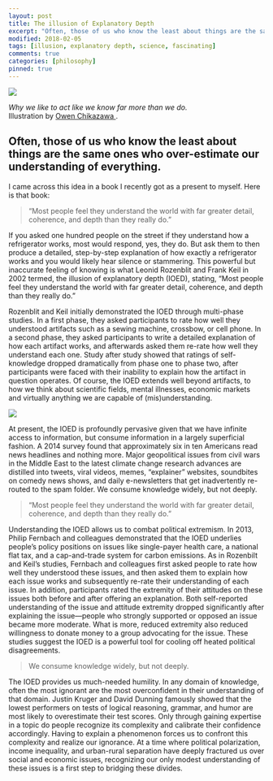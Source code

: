```yaml
---
layout: post
title: The illusion of Explanatory Depth
excerpt: "Often, those of us who know the least about things are the same ones who over-estimate our understanding of everything."
modified: 2018-02-05
tags: [illusion, explanatory depth, science, fascinating]
comments: true
categories: [philosophy]
pinned: true
---
```


![](http://tanaka.co.zw/assets/images/posts/39-waterfall.gif)

<meta property="og:image" content="https://cdn.vox-cdn.com/thumbor/zfk_Cq8KPkp9QKK49NYdJRfA3OM=/0x0:1024x683/1200x800/filters:focal(523x306:685x468/cdn.vox-cdn.com/uploads/chorus_image/image/53489463/shutterstock_329644514_1024.0.jpg">

*Why we like to act like we know far more than we do.* <br> Illustration by [Owen Chikazawa ](https://dribbble.com/shots/2126205-Waterfall  ).

## Often, those of us who know the least about things are the same ones who over-estimate our understanding of everything.

I came across this idea in a book I recently got as a present to myself. Here is that book:

<script type="text/javascript">
amzn_assoc_tracking_id = "tanaka21-20";
amzn_assoc_ad_mode = "manual";
amzn_assoc_ad_type = "smart";
amzn_assoc_marketplace = "amazon";
amzn_assoc_region = "US";
amzn_assoc_design = "enhanced_links";
amzn_assoc_asins = "0062698214";
amzn_assoc_placement = "adunit";
amzn_assoc_linkid = "f442f32c2d78c6b5a1b9998fb30bffa0";
</script>
<script src="//z-na.amazon-adsystem.com/widgets/onejs?MarketPlace=US"></script>



> “Most people feel they understand the world with far greater detail, coherence, and depth than they really do.”

If you asked one hundred people on the street if they understand how a refrigerator works, most would respond, yes,
they do. But ask them to then produce a detailed, step-by-step explanation of how exactly a refrigerator works and you
would likely hear silence or stammering. This powerful but inaccurate feeling of knowing is what Leonid Rozenblit and Frank
 Keil in 2002 termed, the illusion of explanatory depth (IOED), stating, “Most people feel they understand the world with far
  greater detail, coherence, and depth than they really do.”

Rozenblit and Keil initially demonstrated the IOED through multi-phase studies. In a first phase, they asked participants
 to rate how well they understood artifacts such as a sewing machine, crossbow, or cell phone. In a second phase, they asked
  participants to write a detailed explanation of how each artifact works, and afterwards asked them re-rate how well they
   understand each one. Study after study showed that ratings of self-knowledge dropped dramatically from phase one to
    phase two, after participants were faced with their inability to explain how the artifact in question operates.
    Of course, the IOED extends well beyond artifacts, to how we think about scientific fields, mental illnesses,
     economic markets and virtually anything we are capable of (mis)understanding.

![](http://tanaka.co.zw/assets/images/posts/brain.png)


At present, the IOED is profoundly pervasive given that we have infinite access to information, but consume information in a largely superficial fashion. A 2014 survey found that approximately six in ten Americans read news headlines and nothing more. Major geopolitical issues from civil wars in the Middle East to the latest climate change research advances are distilled into tweets, viral videos, memes, “explainer” websites, soundbites on comedy news shows, and daily e-newsletters that get inadvertently re-routed to the spam folder. We consume knowledge widely, but not deeply.

> “Most people feel they understand the world with far greater detail, coherence, and depth than they really do.”

Understanding the IOED allows us to combat political extremism. In 2013, Philip Fernbach and colleagues demonstrated that the IOED underlies people’s policy positions on issues like single-payer health care, a national flat tax, and a cap-and-trade system for carbon emissions. As in Rozenbilt and Keil’s studies, Fernbach and colleagues first asked people to rate how well they understood these issues, and then asked them to explain how each issue works and subsequently re-rate their understanding of each issue. In addition, participants rated the extremity of their attitudes on these issues both before and after offering an explanation. Both self-reported understanding of the issue and attitude extremity dropped significantly after explaining the issue—people who strongly supported or opposed an issue became more moderate. What is more, reduced extremity also reduced willingness to donate money to a group advocating for the issue. These studies suggest the IOED is a powerful tool for cooling off heated political disagreements.


> We consume knowledge widely, but not deeply.

The IOED provides us much-needed humility. In any domain of knowledge, often the most ignorant are the most overconfident in their understanding of that domain. Justin Kruger and David Dunning famously showed that the lowest performers on tests of logical reasoning, grammar, and humor are most likely to overestimate their test scores. Only through gaining expertise in a topic do people recognize its complexity and calibrate their confidence accordingly. Having to explain a phenomenon forces us to confront this complexity and realize our ignorance. At a time where political polarization, income inequality, and urban-rural separation have deeply fractured us over social and economic issues, recognizing our only modest understanding of these issues is a first step to bridging these divides.
